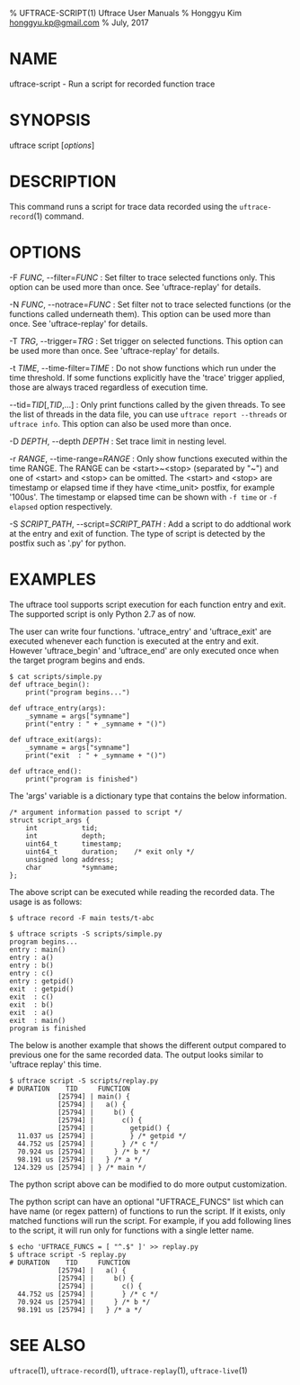 % UFTRACE-SCRIPT(1) Uftrace User Manuals
% Honggyu Kim <honggyu.kp@gmail.com>
% July, 2017

NAME
====
uftrace-script - Run a script for recorded function trace


SYNOPSIS
========
uftrace script [*options*]


DESCRIPTION
===========
This command runs a script for trace data recorded using the `uftrace-record`(1) command.


OPTIONS
=======
-F *FUNC*, \--filter=*FUNC*
:   Set filter to trace selected functions only.  This option can be used more than once.  See 'uftrace-replay' for details.

-N *FUNC*, \--notrace=*FUNC*
:   Set filter not to trace selected functions (or the functions called underneath them).  This option can be used more than once.  See 'uftrace-replay' for details.

-T *TRG*, \--trigger=*TRG*
:   Set trigger on selected functions.  This option can be used more than once.  See 'uftrace-replay' for details.

-t *TIME*, \--time-filter=*TIME*
:   Do not show functions which run under the time threshold.  If some functions explicitly have the 'trace' trigger applied, those are always traced regardless of execution time.

\--tid=*TID*[,*TID*,...]
:   Only print functions called by the given threads.  To see the list of threads in the data file, you can use `uftrace report --threads` or `uftrace info`.  This option can also be used more than once.

-D *DEPTH*, \--depth *DEPTH*
:   Set trace limit in nesting level.

-r *RANGE*, \--time-range=*RANGE*
:   Only show functions executed within the time RANGE.  The RANGE can be \<start\>~\<stop\> (separated by "~") and one of \<start\> and \<stop\> can be omitted.  The \<start\> and \<stop\> are timestamp or elapsed time if they have \<time_unit\> postfix, for example '100us'.  The timestamp or elapsed time can be shown with `-f time` or `-f elapsed` option respectively.

-S *SCRIPT_PATH*, \--script=*SCRIPT_PATH*
:   Add a script to do addtional work at the entry and exit of function.  The type of script is detected by the postfix such as '.py' for python.


EXAMPLES
========
The uftrace tool supports script execution for each function entry and exit.  The supported script is only Python 2.7 as of now.

The user can write four functions. 'uftrace_entry' and 'uftrace_exit' are executed whenever each function is executed at the entry and exit.  However 'uftrace_begin' and 'uftrace_end' are only executed once when the target program begins and ends.

    $ cat scripts/simple.py
    def uftrace_begin():
        print("program begins...")

    def uftrace_entry(args):
        _symname = args["symname"]
        print("entry : " + _symname + "()")

    def uftrace_exit(args):
        _symname = args["symname"]
        print("exit  : " + _symname + "()")

    def uftrace_end():
        print("program is finished")

The 'args' variable is a dictionary type that contains the below information.

    /* argument information passed to script */
    struct script_args {
        int           tid;
        int           depth;
        uint64_t      timestamp;
        uint64_t      duration;    /* exit only */
        unsigned long address;
        char          *symname;
    };

The above script can be executed while reading the recorded data.  The usage is as follows:

    $ uftrace record -F main tests/t-abc

    $ uftrace scripts -S scripts/simple.py
    program begins...
    entry : main()
    entry : a()
    entry : b()
    entry : c()
    entry : getpid()
    exit  : getpid()
    exit  : c()
    exit  : b()
    exit  : a()
    exit  : main()
    program is finished

The below is another example that shows the different output compared to previous one for the same recorded data.  The output looks similar to 'uftrace replay' this time.

    $ uftrace script -S scripts/replay.py
    # DURATION    TID     FUNCTION
                [25794] | main() {
                [25794] |   a() {
                [25794] |     b() {
                [25794] |       c() {
                [25794] |         getpid() {
      11.037 us [25794] |         } /* getpid */
      44.752 us [25794] |       } /* c */
      70.924 us [25794] |     } /* b */
      98.191 us [25794] |   } /* a */
     124.329 us [25794] | } /* main */

The python script above can be modified to do more output customization.

The python script can have an optional "UFTRACE_FUNCS" list which can have name (or regex pattern) of functions to run the script.  If it exists, only matched functions will run the script.  For example, if you add following lines to the script, it will run only for functions with a single letter name.

    $ echo 'UFTRACE_FUNCS = [ "^.$" ]' >> replay.py
    $ uftrace script -S replay.py
    # DURATION    TID     FUNCTION
                [25794] |   a() {
                [25794] |     b() {
                [25794] |       c() {
      44.752 us [25794] |       } /* c */
      70.924 us [25794] |     } /* b */
      98.191 us [25794] |   } /* a */


SEE ALSO
========
`uftrace`(1), `uftrace-record`(1), `uftrace-replay`(1), `uftrace-live`(1)

